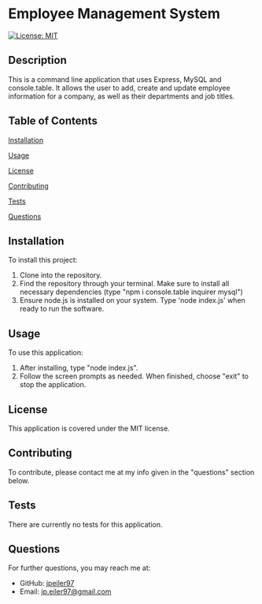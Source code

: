 # Employee Management System
    
[![License: MIT](https://img.shields.io/badge/License-MIT-yellow.svg)](https://opensource.org/licenses/MIT)

## Description
This is a command line application that uses Express, MySQL and console.table. It allows the user to add, create and update employee information for a company, as well as their departments and job titles.

## Table of Contents

[Installation](#installation)

[Usage](#usage)

[License](#license)

[Contributing](#contributing)

[Tests](#tests)

[Questions](#questions)

<a name="installation"></a>
## Installation
To install this project:

1. Clone into the repository.
2. Find the repository through your terminal. Make sure to install all necessary dependencies (type "npm i console.table inquirer mysql")
3. Ensure node.js is installed on your system. Type 'node index.js' when ready to run the software.

<a name="usage"></a>
## Usage
To use this application:

1. After installing, type "node index.js".
2. Follow the screen prompts as needed. When finished, choose "exit" to stop the application.

<a name="license"></a>
## License
This application is covered under the MIT license.

<a name="contributing"></a>
## Contributing
To contribute, please contact me at my info given in the "questions" section below.

<a name="tests"></a>
## Tests
There are currently no tests for this application.

<a name="questions"></a>
## Questions
For further questions, you may reach me at:
- GitHub: [jpeiler97](https://github.com/jpeiler97)
- Email: jp.eiler97@gmail.com
